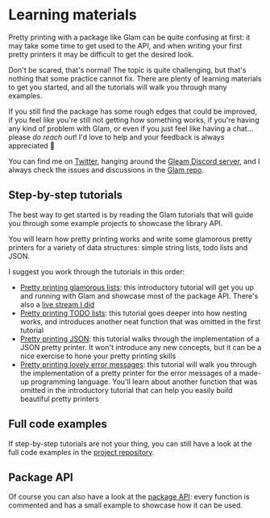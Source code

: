 # Learning materials

Pretty printing with a package like Glam can be quite confusing at first: it may
take some time to get used to the API, and when writing your first pretty
printers it may be difficult to get the desired look.

Don't be scared, that's normal! The topic is quite challenging, but that's
nothing that some practice cannot fix. There are plenty of learning materials to
get you started, and all the tutorials will walk you through many examples.

If you still find the package has some rough edges that could be improved, if
you feel like you're still not getting how something works, if you're having any
kind of problem with Glam, or even if you just feel like having a chat... please
_do reach out_! I'd love to help and your feedback is always appreciated 💜

You can find me on [Twitter](https://twitter.com/giacomo_cava), hanging around
the [Gleam Discord server](https://discord.gg/Fm8Pwmy), and I always check the
issues and discussions in the
[Glam repo](https://github.com/giacomocavalieri/glam).

## Step-by-step tutorials

The best way to get started is by reading the Glam tutorials that will guide you
through some example projects to showcase the library API.

You will learn how pretty printing works and write some glamorous pretty
printers for a variety of data structures: simple string lists, todo lists and
JSON.

I suggest you work through the tutorials in this order:

- [Pretty printing glamorous lists](https://hexdocs.pm/glam/pretty_printing_glamorous_lists.html):
  this introductory tutorial will get you up and running with Glam and showcase
  most of the package API. There's also a
  [live stream I did](https://www.youtube.com/watch?v=jxrxr9lH088)
- [Pretty printing TODO lists](https://hexdocs.pm/glam/pretty_printing_todo_lists.html):
  this tutorial goes deeper into how nesting works, and introduces another
  neat function that was omitted in the first tutorial
- [Pretty printing JSON](https://hexdocs.pm/glam/pretty_printing_JSON.html):
  this tutorial walks through the implementation of a JSON pretty printer. It
  won't introduce any new concepts, but it can be a nice exercise to hone your
  pretty printing skills
- [Pretty printing lovely error messages](https://hexdocs.pm/glam/pretty_printing_lovely_error_messages.html):
  this tutorial will walk you through the implementation of a pretty printer for
  the error messages of a made-up programming language. You'll learn about
  another function that was omitted in the introductory tutorial that can help
  you easily build beautiful pretty printers

## Full code examples

If step-by-step tutorials are not your thing, you can still have a look at the
full code examples in the
[project repository](https://github.com/giacomocavalieri/glam/tree/main/test/glam/examples).

## Package API

Of course you can also have a look at the
[package API](https://hexdocs.pm/glam/glam/doc.html): every function is
commented and has a small example to showcase how it can be used.
